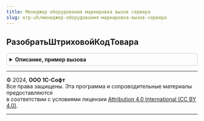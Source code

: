```yaml
---
title: Менеджер оборудования маркировка вызов сервера
slug: erp-uh/менеджер-оборудования-маркировка-вызов-сервера
---
```



## РазобратьШтриховойКодТовара
<details style="margin: 1em 0; padding: 0.5em; border: 1px solid #ccc; border-radius: 6px;">

<summary style="font-weight: bold; cursor: pointer;">Описание, пример вызова</summary>

```bsl

// Устарела: следует использовать МенеджерОборудованияМаркировкаКлиентСервер.РазобратьШтриховойКодТовараСлужебная.
// Разобрать штриховой код товара.
//
// Параметры:
//  ШтриховойКодТовара - Строка - Штриховой код товара
//  ШтрихкодВBase64 - Булево - Штрихкод в base64
//
// Возвращаемое значение:
//  Структура - Разобрать штриховой код товара:
//   * Разобран - Булево -
//   * ОписаниеОшибки - СТрока
//   * ПредставлениеШтрихкода - Строка -
//   * ДанныеШтрихкода - Строка -
//   * ТипИдентификатораТовара - ПеречислениеСсылка.ТипыИдентификаторовТовараККТ -
//   * GTIN - Строка -
//   * СерийныйНомер - Строка -
//   * EAN - Строка -
//   * РеквизитКодаТовараHEX - Строка -
//   * РеквизитКодаТовара - Строка -
//   * ИдентифицируетЭкземпляр - Булево -
//   * ПотребительскаяУпаковкаТабачнойПродукции - Булево -
//   * ШтрихкодBase64 - Булево -
//   * НаименованиеРеквизита - Строка -
//
Функция РазобратьШтриховойКодТовара(Знач ШтриховойКодТовара, Знач ШтрихкодВBase64 = Ложь) Экспорт
```

Пример вызова
```bsl
Результат = МенеджерОборудованияМаркировкаВызовСервера.РазобратьШтриховойКодТовара(ШтриховойКодТовара, ШтрихкодВBase64);
```
</details>

---

© 2024, **ООО 1С-Софт**  
Все права защищены. Эта программа и сопроводительные материалы предоставляются  
в соответствии с условиями лицензии [Attribution 4.0 International (CC BY 4.0)](https://creativecommons.org/licenses/by/4.0/legalcode).

---
